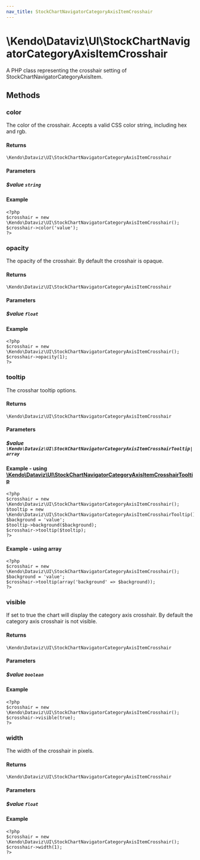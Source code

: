 ```yaml
---
nav_title: StockChartNavigatorCategoryAxisItemCrosshair
---
```


# \Kendo\Dataviz\UI\StockChartNavigatorCategoryAxisItemCrosshair

A PHP class representing the crosshair setting of StockChartNavigatorCategoryAxisItem.


## Methods

### color
The color of the crosshair. Accepts a valid CSS color string, including hex and rgb.

#### Returns
`\Kendo\Dataviz\UI\StockChartNavigatorCategoryAxisItemCrosshair`

#### Parameters

##### $value `string`



#### Example 
    <?php
    $crosshair = new \Kendo\Dataviz\UI\StockChartNavigatorCategoryAxisItemCrosshair();
    $crosshair->color('value');
    ?>

### opacity
The opacity of the crosshair. By default the crosshair is opaque.

#### Returns
`\Kendo\Dataviz\UI\StockChartNavigatorCategoryAxisItemCrosshair`

#### Parameters

##### $value `float`



#### Example 
    <?php
    $crosshair = new \Kendo\Dataviz\UI\StockChartNavigatorCategoryAxisItemCrosshair();
    $crosshair->opacity(1);
    ?>

### tooltip

The crosshar tooltip options.

#### Returns
`\Kendo\Dataviz\UI\StockChartNavigatorCategoryAxisItemCrosshair`

#### Parameters

##### $value `\Kendo\Dataviz\UI\StockChartNavigatorCategoryAxisItemCrosshairTooltip|array`


#### Example - using [\Kendo\Dataviz\UI\StockChartNavigatorCategoryAxisItemCrosshairTooltip](/api/wrappers/php/Kendo/Dataviz/UI/StockChartNavigatorCategoryAxisItemCrosshairTooltip)
    <?php
    $crosshair = new \Kendo\Dataviz\UI\StockChartNavigatorCategoryAxisItemCrosshair();
    $tooltip = new \Kendo\Dataviz\UI\StockChartNavigatorCategoryAxisItemCrosshairTooltip();
    $background = 'value';
    $tooltip->background($background);
    $crosshair->tooltip($tooltip);
    ?>

#### Example - using array

    <?php
    $crosshair = new \Kendo\Dataviz\UI\StockChartNavigatorCategoryAxisItemCrosshair();
    $background = 'value';
    $crosshair->tooltip(array('background' => $background));
    ?>

### visible
If set to true the chart will display the category axis crosshair. By default the category axis crosshair is not visible.

#### Returns
`\Kendo\Dataviz\UI\StockChartNavigatorCategoryAxisItemCrosshair`

#### Parameters

##### $value `boolean`



#### Example 
    <?php
    $crosshair = new \Kendo\Dataviz\UI\StockChartNavigatorCategoryAxisItemCrosshair();
    $crosshair->visible(true);
    ?>

### width
The width of the crosshair in pixels.

#### Returns
`\Kendo\Dataviz\UI\StockChartNavigatorCategoryAxisItemCrosshair`

#### Parameters

##### $value `float`



#### Example 
    <?php
    $crosshair = new \Kendo\Dataviz\UI\StockChartNavigatorCategoryAxisItemCrosshair();
    $crosshair->width(1);
    ?>

